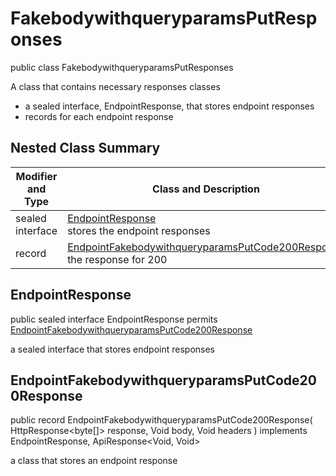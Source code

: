 # FakebodywithqueryparamsPutResponses

public class FakebodywithqueryparamsPutResponses

A class that contains necessary responses classes
- a sealed interface, EndpointResponse, that stores endpoint responses
- records for each endpoint response

## Nested Class Summary
| Modifier and Type | Class and Description |
| ----------------- | --------------------- |
| sealed interface | [EndpointResponse](#endpointresponse)<br> stores the endpoint responses |
| record | [EndpointFakebodywithqueryparamsPutCode200Response](#endpointfakebodywithqueryparamsputcode200response)<br> the response for 200 |

## EndpointResponse
public sealed interface EndpointResponse permits<br>
[EndpointFakebodywithqueryparamsPutCode200Response](#endpointfakebodywithqueryparamsputcode200response)

a sealed interface that stores endpoint responses

## EndpointFakebodywithqueryparamsPutCode200Response
public record EndpointFakebodywithqueryparamsPutCode200Response(
    HttpResponse<byte[]> response,
    Void body,
    Void headers
) implements EndpointResponse, ApiResponse<Void, Void><br>

a class that stores an endpoint response

